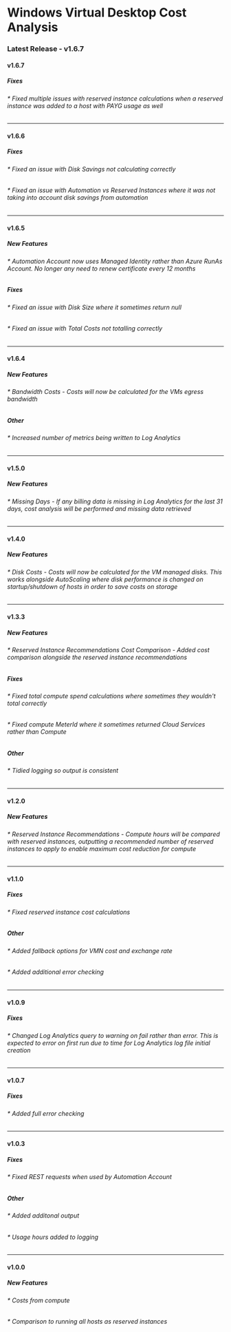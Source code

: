 
# Windows Virtual Desktop Cost Analysis

### Latest Release - v1.6.7
#### v1.6.7
##### Fixes
###### * Fixed multiple issues with reserved instance calculations when a reserved instance was added to a host with PAYG usage as well
---
#### v1.6.6
##### Fixes
###### * Fixed an issue with Disk Savings not calculating correctly
###### * Fixed an issue with Automation vs Reserved Instances where it was not taking into account disk savings from automation
---
#### v1.6.5
##### New Features
###### * Automation Account now uses Managed Identity rather than Azure RunAs Account. No longer any need to renew certificate every 12 months
##### Fixes
###### * Fixed an issue with Disk Size where it sometimes return null
###### * Fixed an issue with Total Costs not totalling correctly
---
#### v1.6.4
##### New Features
###### * Bandwidth Costs - Costs will now be calculated for the VMs egress bandwidth
##### Other
###### * Increased number of metrics being written to Log Analytics
---
#### v1.5.0
##### New Features
###### * Missing Days - If any billing data is missing in Log Analytics for the last 31 days, cost analysis will be performed and missing data retrieved
---
#### v1.4.0
##### New Features
###### * Disk Costs - Costs will now be calculated for the VM managed disks. This works alongside AutoScaling where disk performance is changed on startup/shutdown of hosts in order to save costs on storage 
----
#### v1.3.3
##### New Features
###### * Reserved Instance Recommendations Cost Comparison - Added cost comparison alongside the reserved instance recommendations
##### Fixes
###### * Fixed total compute spend calculations where sometimes they wouldn't total correctly
###### * Fixed compute MeterId where it sometimes returned Cloud Services rather than Compute
##### Other
###### * Tidied logging so output is consistent
---
#### v1.2.0
##### New Features
###### * Reserved Instance Recommendations - Compute hours will be compared with reserved instances, outputting a recommended number of reserved instances to apply to enable maximum cost reduction for compute
---
#### v1.1.0
##### Fixes
###### * Fixed reserved instance cost calculations
##### Other
###### * Added fallback options for VMN cost and exchange rate
###### * Added additional error checking
---
#### v1.0.9
##### Fixes
###### * Changed Log Analytics query to warning on fail rather than error. This is expected to error on first run due to time for Log Analytics log file initial creation
---
#### v1.0.7
##### Fixes
###### * Added full error checking
---
#### v1.0.3
##### Fixes
###### * Fixed REST requests when used by Automation Account
##### Other
###### * Added additonal output
###### * Usage hours added to logging
---
#### v1.0.0
##### New Features
###### * Costs from compute 
###### * Comparison to running all hosts as reserved instances

